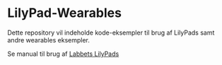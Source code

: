 # LilyPad-Wearables

Dette repository vil indeholde kode-eksempler til brug af LilyPads samt andre wearables eksempler. 

Se manual til brug af [Labbets LilyPads](https://ddlabau.github.io/lilypad-wearables/)

